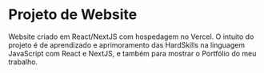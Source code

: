 # Projeto de Website

Website criado em React/NextJS com hospedagem no Vercel. O intuito do projeto é de aprendizado e aprimoramento das HardSkills na linguagem JavaScript com React e NextJS, e também para mostrar o Portfólio do meu trabalho.
